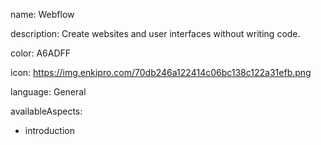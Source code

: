 name: Webflow

description: Create websites and user interfaces without writing code.

color: A6ADFF

icon: https://img.enkipro.com/70db246a122414c06bc138c122a31efb.png

language: General

availableAspects:
  - introduction